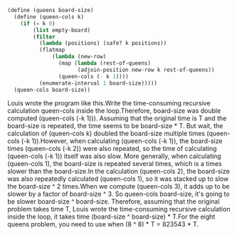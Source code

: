 ``` Scheme
(define (queens board-size)
  (define (queen-cols k)
    (if (= k 0)
        (list empty-board)
        (filter 
          (lambda (positions) (safe? k positions))
          (flatmap
              (lambda (new-row)                   
                (map (lambda (rest-of-queens)
                      (adjoin-position new-row k rest-of-queens))
                (queen-cols (- k 1))))
          (enumerate-interval 1 board-size)))))
  (queen-cols board-size))
  ``` 

Louis wrote the program like this.Write the time-consuming recursive calculation queen-cols inside the loop.Therefore, board-size was double computed (queen-cols (-k 1))).
Assuming that the original time is T and the board-size is repeated, the time seems to be board-size * T.
But wait, the calculation of (queen-cols k) doubled the board-size multiple times (queen-cols (-k 1)).However, when calculating (queen-cols (-k 1)), the board-size times (queen-cols (-k 2)) were also repeated, so the time of calculating (queen-cols (-k 1)) itself was also slow.
More generally, when calculating (queen-cols 1), the board-size is repeated several times, which is a times slower than the board-size.In the calculation (queen-cols 2), the board-size was also repeatedly calculated (queen-cols 1), so it was stacked up to slow the board-size ^ 2 times.When we compute (queen-cols 3), it adds up to be slower by a factor of board-size ^ 3.
So queen-cols board-size, it's going to be slower board-size ^ board-size.
Therefore, assuming that the original problem takes time T, Louis wrote the time-consuming recursive calculation inside the loop, it takes time (board-size ^ board-size) * T.For the eight queens problem, you need to use when (8 ^ 8) * T = 823543 * T.
